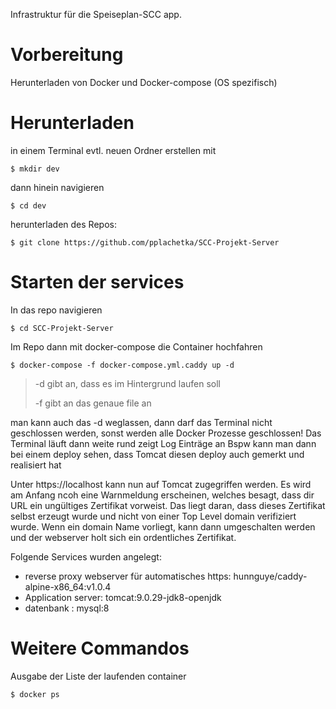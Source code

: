 Infrastruktur für die Speiseplan-SCC app.

# Vorbereitung

Herunterladen von Docker und Docker-compose (OS spezifisch)

# Herunterladen

in einem Terminal evtl. neuen Ordner erstellen mit

`$ mkdir dev`

dann hinein navigieren

`$ cd dev`

herunterladen des Repos:

`$ git clone https://github.com/pplachetka/SCC-Projekt-Server`

# Starten der services

In das repo navigieren

`$ cd SCC-Projekt-Server`

Im Repo dann mit docker-compose die Container hochfahren


`$ docker-compose -f docker-compose.yml.caddy up -d`
> -d gibt an, dass es im Hintergrund laufen soll
>
> -f gibt an das genaue file an

man kann auch das -d weglassen, dann darf das Terminal nicht geschlossen werden, sonst werden alle Docker Prozesse geschlossen!
Das Terminal läuft dann weite rund zeigt Log Einträge an
Bspw kann man dann bei einem deploy sehen, dass Tomcat diesen deploy auch gemerkt und realisiert hat

Unter https://localhost kann nun auf Tomcat zugegriffen werden. Es wird am Anfang ncoh eine Warnmeldung erscheinen, welches besagt, dass dir URL ein ungültiges Zertifikat vorweist. Das liegt daran, dass dieses Zertifikat selbst erzeugt wurde und nicht von einer Top Level domain verifiziert wurde. Wenn ein domain Name vorliegt, kann dann umgeschalten werden und der webserver holt sich ein ordentliches Zertifikat.

Folgende Services wurden angelegt:
- reverse proxy webserver für automatisches https: hunnguye/caddy-alpine-x86_64:v1.0.4
- Application server: tomcat:9.0.29-jdk8-openjdk
- datenbank : mysql:8


# Weitere Commandos

Ausgabe der Liste der laufenden container

`$ docker ps`

